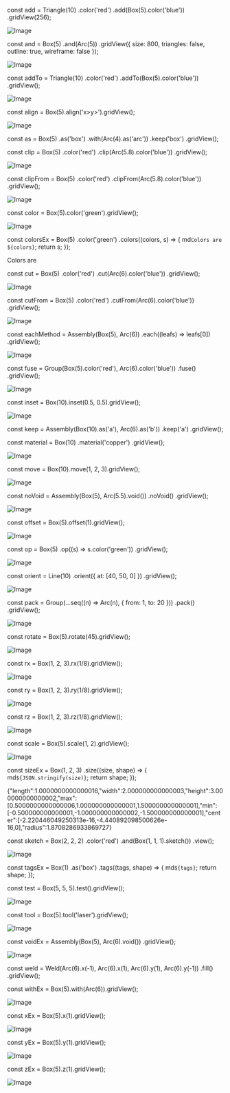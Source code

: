 const add = Triangle(10)
  .color('red')
  .add(Box(5).color('blue'))
  .gridView(256);

![Image](shape.md.0.png)

const and = Box(5)
  .and(Arc(5))
  .gridView({ size: 800, triangles: false, outline: true, wireframe: false });

![Image](shape.md.1.png)

const addTo = Triangle(10)
  .color('red')
  .addTo(Box(5).color('blue'))
  .gridView();

![Image](shape.md.2.png)

const align = Box(5).align('x>y>').gridView();

![Image](shape.md.3.png)

const as = Box(5)
  .as('box')
  .with(Arc(4).as('arc'))
  .keep('box')
  .gridView();

const clip = Box(5)
  .color('red')
  .clip(Arc(5.8).color('blue'))
  .gridView();

![Image](shape.md.4.png)

const clipFrom = Box(5)
  .color('red')
  .clipFrom(Arc(5.8).color('blue'))
  .gridView();

![Image](shape.md.5.png)

const color = Box(5).color('green').gridView();

![Image](shape.md.6.png)

const colorsEx = Box(5)
  .color('green')
  .colors((colors, s) => {
    md`Colors are ${colors}`;
    return s;
  });

Colors are

const cut = Box(5)
  .color('red')
  .cut(Arc(6).color('blue'))
  .gridView();

![Image](shape.md.7.png)

const cutFrom = Box(5)
  .color('red')
  .cutFrom(Arc(6).color('blue'))
  .gridView();

![Image](shape.md.8.png)

const eachMethod = Assembly(Box(5), Arc(6))
  .each((leafs) => leafs[0])
  .gridView();

![Image](shape.md.9.png)

const fuse = Group(Box(5).color('red'), Arc(6).color('blue'))
  .fuse()
  .gridView();

![Image](shape.md.10.png)

const inset = Box(10).inset(0.5, 0.5).gridView();

![Image](shape.md.11.png)

const keep = Assembly(Box(10).as('a'), Arc(6).as('b'))
  .keep('a')
  .gridView();

const material = Box(10)
  .material('copper')
  .gridView();

![Image](shape.md.12.png)

const move = Box(10).move(1, 2, 3).gridView();

![Image](shape.md.13.png)

const noVoid = Assembly(Box(5), Arc(5.5).void())
  .noVoid()
  .gridView();

![Image](shape.md.14.png)

const offset = Box(5).offset(1).gridView();

![Image](shape.md.15.png)

const op = Box(5)
  .op((s) => s.color('green'))
  .gridView();

![Image](shape.md.16.png)

const orient = Line(10)
  .orient({ at: [40, 50, 0] })
  .gridView();

![Image](shape.md.17.png)

const pack = Group(...seq((n) => Arc(n), { from: 1, to: 20 }))
  .pack()
  .gridView();

![Image](shape.md.18.png)

const rotate = Box(5).rotate(45).gridView();

![Image](shape.md.19.png)

const rx = Box(1, 2, 3).rx(1/8).gridView();

![Image](shape.md.20.png)

const ry = Box(1, 2, 3).ry(1/8).gridView();

![Image](shape.md.21.png)

const rz = Box(1, 2, 3).rz(1/8).gridView();

![Image](shape.md.22.png)

const scale = Box(5).scale(1, 2).gridView();

![Image](shape.md.23.png)

const sizeEx = Box(1, 2, 3)
  .size((size, shape) => {
    md`${JSON.stringify(size)}`;
    return shape;
  });

{"length":1.0000000000000016,"width":2.000000000000003,"height":3.000000000000002,"max":[0.5000000000000006,1.000000000000001,1.500000000000001],"min":[-0.500000000000001,-1.000000000000002,-1.500000000000001],"center":[-2.220446049250313e-16,-4.440892098500626e-16,0],"radius":1.8708286933869727}

const sketch = Box(2, 2, 2)
  .color('red')
  .and(Box(1, 1, 1).sketch())
  .view();

![Image](shape.md.24.png)

const tagsEx = Box(1)
  .as('box')
  .tags((tags, shape) => {
    md`${tags}`;
    return shape;
  });

const test = Box(5, 5, 5).test().gridView();

![Image](shape.md.25.png)

const tool = Box(5).tool('laser').gridView();

![Image](shape.md.26.png)

const voidEx = Assembly(Box(5), Arc(6).void())
  .gridView();

![Image](shape.md.27.png)

const weld = Weld(Arc(6).x(-1), Arc(6).x(1), Arc(6).y(1), Arc(6).y(-1))
  .fill()
  .gridView();

const withEx = Box(5).with(Arc(6)).gridView();

![Image](shape.md.28.png)

const xEx = Box(5).x(1).gridView();

![Image](shape.md.29.png)

const yEx = Box(5).y(1).gridView();

![Image](shape.md.30.png)

const zEx = Box(5).z(1).gridView();

![Image](shape.md.31.png)
